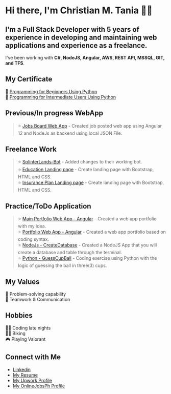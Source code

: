 # Hi there, I'm Christian M. Tania 👋🏻

## I'm a Full Stack Developer with 5 years of experience in developing and maintaining web applications and experience as a freelance. 
I've been working with <strong> C#, NodeJS, Angular, AWS, REST API, MSSQL, GIT, and TFS</strong>.

## My Certificate
📜 [Programming for Beginners Using Python](https://courses.buri.io/view/user/certificate/10be5a5d-8d80-459d-a353-190e255f54ce/pdf) <br/>
📜 [Programming for Intermediate Users Using Python](https://courses.buri.io/view/user/certificate/c725f9b0-5bed-4951-a06a-fe0b7bec730a/pdf)

## Previous/In progress WebApp <br/>
> ⭐️ [Jobs Board Web App](https://github.com/cmtania/jobs-board) - Created job posted web app using Angular 12 and NodeJs as backend using local JSON File. <br/>
## Freelance Work <br/>
> ⭐️ [SplinterLands-Bot](https://github.com/cmtania/splinterlands-bot/commit/4aa3005e222f1365f6c82caf183494b01ac8da82) - Added changes to their working bot.<br/>
> ⭐️ [Education Landing page](https://securranty-development.azurewebsites.net/Education.aspx) - Create landing page with Bootstrap, HTML and CSS.<br/>
> ⭐️ [Insurance Plan Landing page](https://securranty-development.azurewebsites.net//Student-Device-Insurance-Repairs.aspx) - Create landing page with Bootstrap, HTML and CSS.
## Practice/ToDo Application <br/>
> ⭐️ [Main Portfolio Web App - Angular]( https://cmtania.github.io/tania-dev/main/) - Created a web app portfolio with my idea. <br/>
> ⭐️ [Portfolio Web App - Angular]( https://cmtania.github.io/portfolio-vscodetheme/) - Created a web app portfolio based on coding syntax. <br/>
> ⭐️ [NodeJs - CreateDatabase](https://github.com/cmtania/NodeJs-CreateDatabase) - Created a NodeJS App that you will create a database and table through the terminal.<br/>
> ⭐️ [Python - GuessCupBall](https://github.com/cmtania/BallGuessCup) - Coding exercise using Python with the logic of guessing the ball in three(3) cups.<br/>

## My Values
🧠 Problem-solving capability<br/>
🙌 Teamwork & Communication

## Hobbies
👨‍💻 Coding late nights <br/>
🚴‍♂️ Biking </br>
🎮 Playing Valorant</br>
## Connect with Me
- [Linkedin](https://www.linkedin.com/in/taniachristian/) <br/>
- [My Resume](https://cmtania.github.io/resume/)<br />
- [My Upwork Profile](https://www.upwork.com/freelancers/~018cd08117830ec4bb?viewMode=1&s=1110580755107926016)<br />
- [My OnlineJobsPh Profile](https://www.onlinejobs.ph/jobseekers/info/1609715)<br />

